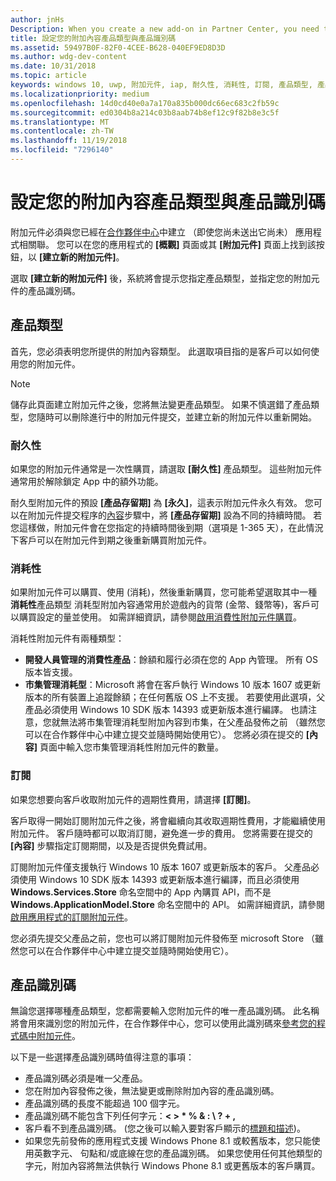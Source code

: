 ```yaml
---
author: jnHs
Description: When you create a new add-on in Partner Center, you need to specify a product type and assign it a product ID.
title: 設定您的附加內容產品類型與產品識別碼
ms.assetid: 59497B0F-82F0-4CEE-B628-040EF9ED8D3D
ms.author: wdg-dev-content
ms.date: 10/31/2018
ms.topic: article
keywords: windows 10, uwp, 附加元件, iap, 耐久性, 消耗性, 訂閱, 產品類型, 產品識別碼, App 內購買, 應用程式內產品
ms.localizationpriority: medium
ms.openlocfilehash: 14d0cd40e0a7a170a835b000dc66ec683c2fb59c
ms.sourcegitcommit: ed0304b8a214c03b8aab74b8ef12c9f82b8e3c5f
ms.translationtype: MT
ms.contentlocale: zh-TW
ms.lasthandoff: 11/19/2018
ms.locfileid: "7296140"
---
```

# <a name="set-your-add-on-product-type-and-product-id"></a>設定您的附加內容產品類型與產品識別碼

附加元件必須與您已經在[合作夥伴中心](https://partner.microsoft.com/dashboard)中建立 （即使您尚未送出它尚未） 應用程式相關聯。 您可以在您的應用程式的 **\[概觀\]** 頁面或其 **\[附加元件\]** 頁面上找到該按鈕，以 **\[建立新的附加元件\]**。

選取 **\[建立新的附加元件\]** 後，系統將會提示您指定產品類型，並指定您的附加元件的產品識別碼。

## <a name="product-type"></a>產品類型

首先，您必須表明您所提供的附加內容類型。 此選取項目指的是客戶可以如何使用您的附加元件。

> [!NOTE]
> 儲存此頁面建立附加元件之後，您將無法變更產品類型。 如果不慎選錯了產品類型，您隨時可以刪除進行中的附加元件提交，並建立新的附加元件以重新開始。

<span id="durable" />

### <a name="durable"></a>耐久性

如果您的附加元件通常是一次性購買，請選取 **\[耐久性\]** 產品類型。 這些附加元件通常用於解除鎖定 App 中的額外功能。

耐久型附加元件的預設 **\[產品存留期\]** 為 **\[永久\]**，這表示附加元件永久有效。 您可以在附加元件提交程序的[內容](enter-add-on-properties.md)步驟中，將 **\[產品存留期\]** 設為不同的持續時間。 若您這樣做，附加元件會在您指定的持續時間後到期（選項是 1-365 天），在此情況下客戶可以在附加元件到期之後重新購買附加元件。

### <a name="consumable"></a>消耗性

如果附加元件可以購買、使用 (消耗)，然後重新購買，您可能希望選取其中一種**消耗性**產品類型 消耗型附加內容通常用於遊戲內的貨幣 (金幣、錢幣等)，客戶可以購買設定的量並使用。 如需詳細資訊，請參閱[啟用消費性附加元件購買](../monetize/enable-consumable-add-on-purchases.md)。

消耗性附加元件有兩種類型：
- **開發人員管理的消費性產品**：餘額和履行必須在您的 App 內管理。 所有 OS 版本皆支援。
- **市集管理消耗型**：Microsoft 將會在客戶執行 Windows 10 版本 1607 或更新版本的所有裝置上追蹤餘額；在任何舊版 OS 上不支援。 若要使用此選項，父產品必須使用 Windows 10 SDK 版本 14393 或更新版本進行編譯。 也請注意，您就無法將市集管理消耗型附加內容到市集，在父產品發佈之前 （雖然您可以在合作夥伴中心中建立提交並隨時開始使用它）。 您將必須在提交的 **\[內容\]** 頁面中輸入您市集管理消耗性附加元件的數量。

### <a name="subscription"></a>訂閱

如果您想要向客戶收取附加元件的週期性費用，請選擇 **\[訂閱\]**。

客戶取得一開始訂閱附加元件之後，將會繼續向其收取週期性費用，才能繼續使用附加元件。 客戶隨時都可以取消訂閱，避免進一步的費用。 您將需要在提交的 **\[內容\]** 步驟指定訂閱期間，以及是否提供免費試用。

訂閱附加元件僅支援執行 Windows 10 版本 1607 或更新版本的客戶。 父產品必須使用 Windows 10 SDK 版本 14393 或更新版本進行編譯，而且必須使用 **Windows.Services.Store** 命名空間中的 App 內購買 API，而不是 **Windows.ApplicationModel.Store** 命名空間中的 API。 如需詳細資訊，請參閱[啟用應用程式的訂閱附加元件](../monetize/enable-subscription-add-ons-for-your-app.md)。

您必須先提交父產品之前，您也可以將訂閱附加元件發佈至 microsoft Store （雖然您可以在合作夥伴中心中建立提交並隨時開始使用它）。

## <a name="product-id"></a>產品識別碼

無論您選擇哪種產品類型，您都需要輸入您附加元件的唯一產品識別碼。 此名稱將會用來識別您的附加元件，在合作夥伴中心，您可以使用此識別碼來[參考您的程式碼中附加元件](../monetize/in-app-purchases-and-trials.md#how-to-use-product-ids-for-add-ons-in-your-code)。

以下是一些選擇產品識別碼時值得注意的事項：

-   產品識別碼必須是唯一父產品。
-   您在附加內容發佈之後，無法變更或刪除附加內容的產品識別碼。
-   產品識別碼的長度不能超過 100 個字元。
-   產品識別碼不能包含下列任何字元：**&lt; &gt; \* % &amp; : \\ ? + ,**
-   客戶看不到產品識別碼。 (您之後可以輸入要對客戶顯示的[標題和描述](create-add-on-descriptions.md))。
-   如果您先前發佈的應用程式支援 Windows Phone 8.1 或較舊版本，您只能使用英數字元、 句點和/或底線在您的產品識別碼。 如果您使用任何其他類型的字元，附加內容將無法供執行 Windows Phone 8.1 或更舊版本的客戶購買。

 
